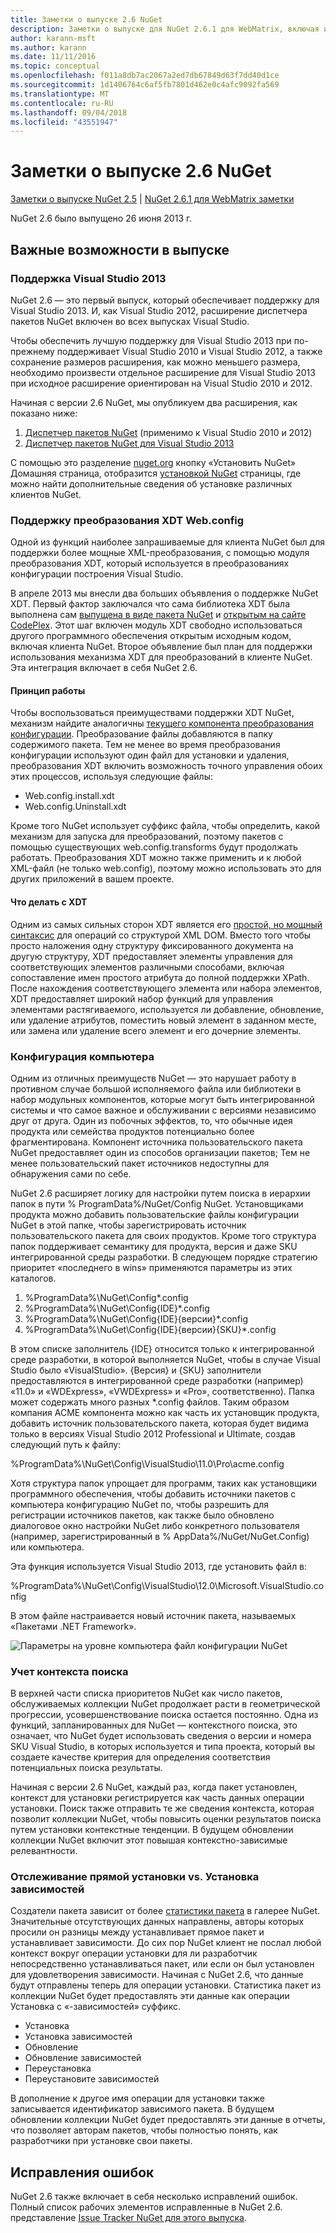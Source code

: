 ```yaml
---
title: Заметки о выпуске 2.6 NuGet
description: Заметки о выпуске для NuGet 2.6.1 для WebMatrix, включая известные проблемы, исправления ошибок, добавленные функции и запросы на изменение структуры.
author: karann-msft
ms.author: karann
ms.date: 11/11/2016
ms.topic: conceptual
ms.openlocfilehash: f011a8db7ac2067a2ed7db67849d63f7dd40d1ce
ms.sourcegitcommit: 1d1406764c6af5fb7801d462e0c4afc9092fa569
ms.translationtype: MT
ms.contentlocale: ru-RU
ms.lasthandoff: 09/04/2018
ms.locfileid: "43551947"
---
```

# <a name="nuget-26-release-notes"></a>Заметки о выпуске 2.6 NuGet

[Заметки о выпуске NuGet 2.5](../release-notes/nuget-2.5.md) | [NuGet 2.6.1 для WebMatrix заметки](../release-notes/nuget-2.6.1-for-webmatrix.md)

NuGet 2.6 было выпущено 26 июня 2013 г.

## <a name="notable-features-in-the-release"></a>Важные возможности в выпуске

### <a name="support-for-visual-studio-2013"></a>Поддержка Visual Studio 2013

NuGet 2.6 — это первый выпуск, который обеспечивает поддержку для Visual Studio 2013. И, как Visual Studio 2012, расширение диспетчера пакетов NuGet включен во всех выпусках Visual Studio.

Чтобы обеспечить лучшую поддержку для Visual Studio 2013 при по-прежнему поддерживает Visual Studio 2010 и Visual Studio 2012, а также сохранение размеров расширения, как можно меньшего размера, необходимо произвести отдельное расширение для Visual Studio 2013 при исходное расширение ориентирован на Visual Studio 2010 и 2012.

Начиная с версии 2.6 NuGet, мы опубликуем два расширения, как показано ниже:

1. [Диспетчер пакетов NuGet](https://marketplace.visualstudio.com/items?itemName=NuGetTeam.NuGetPackageManager) (применимо к Visual Studio 2010 и 2012)
1. [Диспетчер пакетов NuGet для Visual Studio 2013](https://marketplace.visualstudio.com/items?itemName=NuGetTeam.NuGetPackageManagerforVisualStudio2013)

С помощью это разделение [nuget.org](https://nuget.org) кнопку «Установить NuGet» Домашняя страница, отобразится [установкой NuGet](../install-nuget-client-tools.md) страницы, где можно найти дополнительные сведения об установке различных клиентов NuGet.

<a name="xdt"></a>

### <a name="xdt-webconfig-transformation-support"></a>Поддержку преобразования XDT Web.config

Одной из функций наиболее запрашиваемые для клиента NuGet был для поддержки более мощные XML-преобразования, с помощью модуля преобразования XDT, который используется в преобразованиях конфигурации построения Visual Studio.

В апреле 2013 мы внесли два больших объявления о поддержке NuGet XDT. Первый фактор заключался что сама библиотека XDT была выполнена сам [выпущена в виде пакета NuGet](https://nuget.org/packages/Microsoft.Web.Xdt) и [открытым на сайте CodePlex](http://xdt.codeplex.com/). Этот шаг включен модуль XDT свободно использоваться другого программного обеспечения открытым исходным кодом, включая клиента NuGet. Второе объявление был план для поддержки использования механизма XDT для преобразований в клиенте NuGet. Эта интеграция включает в себя NuGet 2.6.

#### <a name="how-it-works"></a>Принцип работы

Чтобы воспользоваться преимуществами поддержки XDT NuGet, механизм найдите аналогичны [текущего компонента преобразования конфигурации](../create-packages/source-and-config-file-transformations.md).
Преобразование файлы добавляются в папку содержимого пакета. Тем не менее во время преобразования конфигурации используют один файл для установки и удаления, преобразования XDT включить возможность точного управления обоих этих процессов, используя следующие файлы:

- Web.config.install.xdt
- Web.config.Uninstall.xdt

Кроме того NuGet использует суффикс файла, чтобы определить, какой механизм для запуска для преобразований, поэтому пакетов с помощью существующих web.config.transforms будут продолжать работать. Преобразования XDT можно также применить и к любой XML-файл (не только web.config), поэтому можно использовать это для других приложений в вашем проекте.

#### <a name="what-you-can-do-with-xdt"></a>Что делать с XDT

Одним из самых сильных сторон XDT является его [простой, но мощный синтаксис](http://msdn.microsoft.com/library/dd465326.aspx) для операций со структурой XML DOM. Вместо того чтобы просто наложения одну структуру фиксированного документа на другую структуру, XDT предоставляет элементы управления для соответствующих элементов различными способами, включая сопоставление имен простого атрибута до полной поддержки XPath. После нахождения соответствующего элемента или набора элементов, XDT предоставляет широкий набор функций для управления элементами растягиваемого, используется ли добавление, обновление, или удаление атрибутов, поместить новый элемент в заданном месте, или замена или удаление всего элемент и его дочерние элементы.

### <a name="machine-wide-configuration"></a>Конфигурация компьютера

Одним из отличных преимуществ NuGet — это нарушает работу в противном случае большой исполняемого файла или библиотеки в набор модульных компонентов, которые могут быть интегрированной системы и что самое важное и обслуживании с версиями независимо друг от друга. Один из побочных эффектов, то, что обычные идея продукта или семейства продуктов потенциально более фрагментирована.
Компонент источника пользовательского пакета NuGet предоставляет один из способов организации пакетов; Тем не менее пользовательский пакет источников недоступны для обнаружения сами по себе.

NuGet 2.6 расширяет логику для настройки путем поиска в иерархии папок в пути % ProgramData%/NuGet/Config NuGet. Установщиками продукта можно добавить пользовательские файлы конфигурации NuGet в этой папке, чтобы зарегистрировать источник пользовательского пакета для своих продуктов. Кроме того структура папок поддерживает семантику для продукта, версия и даже SKU интегрированной среды разработки. В следующем порядке стратегию приоритет «последнего в wins» применяются параметры из этих каталогов.

1. %ProgramData%\NuGet\Config\*.config
2. %ProgramData%\NuGet\Config\{IDE}\*.config
3. %ProgramData%\NuGet\Config\{IDE}\{версии}\*.config
4. %ProgramData%\NuGet\Config\{IDE}\{версии}\{SKU}\*.config

В этом списке заполнитель {IDE} относится только к интегрированной среде разработки, в которой выполняется NuGet, чтобы в случае Visual Studio было «VisualStudio». {Версия} и {SKU} заполнители предоставляются в интегрированной среде разработки (например) «11.0» и «WDExpress», «VWDExpress» и «Pro», соответственно). Папка может содержать много разных *.config файлов.
Таким образом компания ACME компонента можно как часть их установщик продукта, добавить источник пользовательского пакета, которая будет видима только в версиях Visual Studio 2012 Professional и Ultimate, создав следующий путь к файлу:

%ProgramData%\NuGet\Config\VisualStudio\11.0\Pro\acme.config

Хотя структура папок упрощает для программ, таких как установщики программного обеспечения, чтобы добавить источники пакетов с компьютера конфигурацию NuGet по, чтобы разрешить для регистрации источников пакетов, как также было обновлено диалоговое окно настройки NuGet либо конкретного пользователя (например, зарегистрированный в % AppData%/NuGet/NuGet.Config) или компьютера.

Эта функция используется Visual Studio 2013, где установить файл в:

%ProgramData%\NuGet\Config\VisualStudio\12.0\Microsoft.VisualStudio.config

В этом файле настраивается новый источник пакета, называемых «Пакетами .NET Framework».

![Параметры на уровне компьютера файл конфигурации NuGet](./media/NuGet-Config-File-Machine-Wide.png)

### <a name="contextualizing-search"></a>Учет контекста поиска

В верхней части списка приоритетов NuGet как число пакетов, обслуживаемых коллекции NuGet продолжает расти в геометрической прогрессии, усовершенствование поиска остается постоянно. Одна из функций, запланированных для NuGet — контекстного поиска, это означает, что NuGet будет использовать сведения о версии и номера SKU Visual Studio, в которых используется и типа проекта, который вы создаете качестве критерия для определения соответствия потенциальных поиска результаты.

Начиная с версии 2.6 NuGet, каждый раз, когда пакет установлен, контекст для установки регистрируется как часть данных операции установки.  Поиск также отправить те же сведения контекста, которая позволит коллекции NuGet, чтобы повысить оценки результатов поиска путем установки контекстные тенденции.  В будущем обновлении коллекции NuGet включит этот повышая контекстно-зависимые релевантности.

### <a name="tracking-direct-installs-vs-dependency-installs"></a>Отслеживание прямой установки vs. Установка зависимостей

Создатели пакета зависит от более [статистики пакета](http://blog.nuget.org/20130226/Introducing-Package-Statistics.html) в галерее NuGet.  Значительные отсутствующих данных направлены, авторы которых просили он разницы между устанавливает прямое пакет и устанавливает зависимости.  До сих пор NuGet клиент не послал любой контекст вокруг операции установки для ли разработчик непосредственно устанавливаться пакет, или если он был установлен для удовлетворения зависимости.
Начиная с NuGet 2.6, что данные будут отправлены теперь для операции установки.  Статистика пакет из коллекции NuGet будет предоставлять эти данные как операции Установка с «-зависимостей» суффикс.

* Установка
* Установка зависимостей
* Обновление
* Обновление зависимостей
* Переустановка
* Переустановите зависимостей

В дополнение к другое имя операции для установки также записывается идентификатор зависимого пакета.  В будущем обновлении коллекции NuGet будет предоставлять эти данные в отчеты, что позволяет авторам пакетов, чтобы полностью понять, как разработчики при установке свои пакеты.

## <a name="bug-fixes"></a>Исправления ошибок

NuGet 2.6 также включает в себя несколько исправлений ошибок. Полный список рабочих элементов исправленные в NuGet 2.6. представление [Issue Tracker NuGet для этого выпуска](https://nuget.codeplex.com/workitem/list/advanced?keyword=&status=Closed&type=All&priority=All&release=NuGet%202.6&assignedTo=All&component=All&sortField=LastUpdatedDate&sortDirection=Descending&page=0&reasonClosed=All).